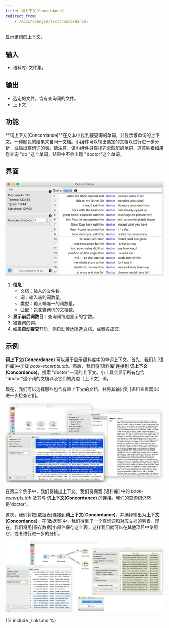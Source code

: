 ```yaml
---
title: 词上下文(Concordance)
redirect_from:
    - /docs/orange3/text/concordance/
---
```

显示该词的上下文。




## 输入

- 语料库: 文件集。

## 输出

- 选定的文件。含有查询词的文件。
- 上下文

## 功能
**词上下文(Concordance)**在文本中找到被查询的单词，并显示该单词的上下文。一种颜色的结果来自同一文档。小组件可以输出选定的文档以进行进一步分析，或输出查询词的表。请注意，该小组件只查找完全匹配的单词，这意味着如果您查询 "do "这个单词，结果中不会出现 "doctor"这个单词。

## 界面
![](/assets/images/text/Concordance-stamped.png.webp)
1. **信息**：
   - 文档：输入的文件数。
   - 词：输入端的词数量。
   - 类型：输入端唯一的词数量。
   - 匹配：包含查询词的文档数。
2. **显示前后词数目**：查询词每边显示的字数。
3. 被查询的词。
4. 如果**自动提交**开启，则自动传达所选文档。或者按*提交*。

## 示例

**词上下文(Concordance)** 可以用于显示语料库中的单词上下文。首先，我们在[语料库]中加载 *book-excerpts.tab*。然后，我们将[语料库]连接到 **词上下文(Concordance)**，搜索 "doctor"一词的上下文。小工具会显示所有包含 "doctor"这个词的文档以及它们的周边（上下文）词。

现在，我们可以选择那些包含有趣上下文的文档，并将其输出到 [语料查看器]以进一步检查它们。

![](/assets/images/text/Concordance-Example1.png.webp)

在第二个例子中，我们将输出上下文。我们将保留 [语料库] 中的 *book-excerpts.tab* 及其与 **词上下文(Concordance)** 的连接。我们的查询词仍然是'doctor'。

这次，我们将把[数据表]连接到**词上下文(Concordance)**，并选择输出为**上下文(Concordance)**。在[数据表]中，我们得到了一个查询词和对应文档的列表。现在，我们将用[保存数据]小部件保存这个表，这样我们就可以在其他项目中使用它，或者进行进一步的分析。

![](/assets/images/text/Concordance-Example2.png.webp)

{% include _links.md %}

